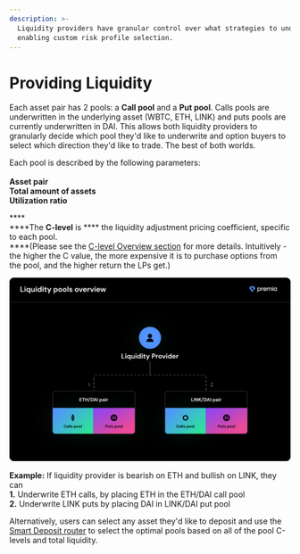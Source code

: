 ```yaml
---
description: >-
  Liquidity providers have granular control over what strategies to underwrite,
  enabling custom risk profile selection.
---
```


# Providing Liquidity

Each asset pair has 2 pools: a **Call pool** and a **Put pool**. Calls pools are underwritten in the underlying asset (WBTC, ETH, LINK) and puts pools are currently underwritten in DAI. This allows both liquidity providers to granularly decide which pool they'd like to underwrite and option buyers to select which direction they'd like to trade. The best of both worlds.

Each pool is described by the following parameters:\
\
**Asset pair**\
**Total amount of assets**\
**Utilization ratio**&#x20;

****\
****The **C-level** is **** the liquidity adjustment pricing coefficient, specific to each pool.\
****(Please see the [C-level Overview section](../optimal-pricing-algorithm/option-pricing/capital-pricing-initial-liquidity-not-an-issue/) for more details. Intuitively - the higher the C value, the more expensive it is to purchase options from the pool, and the higher return the LPs get.)

![Liquidity pools on Premia are user-managed and asset/direction specific.](<../../.gitbook/assets/4 (1).png>)

**Example:** If liquidity provider is bearish on ETH and bullish on LINK, they can \
**1.** Underwrite ETH calls, by placing ETH in the ETH/DAI call pool\
**2.** Underwrite LINK puts by placing DAI in LINK/DAI put pool

Alternatively, users can select any asset they'd like to deposit and use the [Smart Deposit router](smart-deposit-router.md) to select the optimal pools based on all of the pool C-levels and total liquidity.
